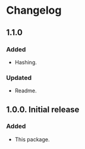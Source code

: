 # Changelog

## 1.1.0

### Added
- Hashing.

### Updated
- Readme.

## 1.0.0. Initial release

### Added
- This package.